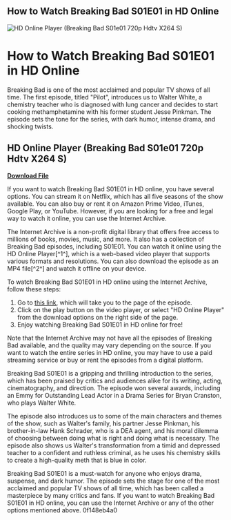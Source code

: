 ## How to Watch Breaking Bad S01E01 in HD Online

 
![HD Online Player (Breaking Bad S01e01 720p Hdtv X264 S)](https://encrypted-tbn2.gstatic.com/images?q=tbn:ANd9GcR5E2a-qH3zkQMjn9JhEqk1BnpewUKAZCQt7RNNGDRN3H5dK0b5lJ0denU)

 
# How to Watch Breaking Bad S01E01 in HD Online
 
Breaking Bad is one of the most acclaimed and popular TV shows of all time. The first episode, titled "Pilot", introduces us to Walter White, a chemistry teacher who is diagnosed with lung cancer and decides to start cooking methamphetamine with his former student Jesse Pinkman. The episode sets the tone for the series, with dark humor, intense drama, and shocking twists.
 
## HD Online Player (Breaking Bad S01e01 720p Hdtv X264 S)


[**Download File**](https://www.google.com/url?q=https%3A%2F%2Furloso.com%2F2tKzku&sa=D&sntz=1&usg=AOvVaw3vq0kjDiojIxQwyB76Igol)

 
If you want to watch Breaking Bad S01E01 in HD online, you have several options. You can stream it on Netflix, which has all five seasons of the show available. You can also buy or rent it on Amazon Prime Video, iTunes, Google Play, or YouTube. However, if you are looking for a free and legal way to watch it online, you can use the Internet Archive.
 
The Internet Archive is a non-profit digital library that offers free access to millions of books, movies, music, and more. It also has a collection of Breaking Bad episodes, including S01E01. You can watch it online using the HD Online Player[^1^], which is a web-based video player that supports various formats and resolutions. You can also download the episode as an MP4 file[^2^] and watch it offline on your device.
 
To watch Breaking Bad S01E01 in HD online using the Internet Archive, follow these steps:
 
1. Go to [this link](https://archive.org/details/Breaking.In.S01E01.720p.HDTV.x2641), which will take you to the page of the episode.
2. Click on the play button on the video player, or select "HD Online Player" from the download options on the right side of the page.
3. Enjoy watching Breaking Bad S01E01 in HD online for free!

Note that the Internet Archive may not have all the episodes of Breaking Bad available, and the quality may vary depending on the source. If you want to watch the entire series in HD online, you may have to use a paid streaming service or buy or rent the episodes from a digital platform.
  
Breaking Bad S01E01 is a gripping and thrilling introduction to the series, which has been praised by critics and audiences alike for its writing, acting, cinematography, and direction. The episode won several awards, including an Emmy for Outstanding Lead Actor in a Drama Series for Bryan Cranston, who plays Walter White.
 
The episode also introduces us to some of the main characters and themes of the show, such as Walter's family, his partner Jesse Pinkman, his brother-in-law Hank Schrader, who is a DEA agent, and his moral dilemma of choosing between doing what is right and doing what is necessary. The episode also shows us Walter's transformation from a timid and depressed teacher to a confident and ruthless criminal, as he uses his chemistry skills to create a high-quality meth that is blue in color.
 
Breaking Bad S01E01 is a must-watch for anyone who enjoys drama, suspense, and dark humor. The episode sets the stage for one of the most acclaimed and popular TV shows of all time, which has been called a masterpiece by many critics and fans. If you want to watch Breaking Bad S01E01 in HD online, you can use the Internet Archive or any of the other options mentioned above.
 0f148eb4a0
